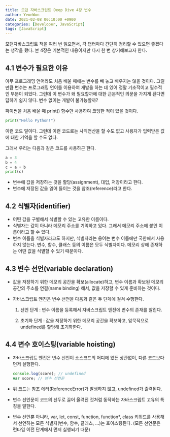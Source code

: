 ```yaml
---
title: 모던 자바스크립트 Deep Dive 4장 변수
author: YeonWon
date: 2021-02-08 00:10:00 +0900
categories: [Developer, JavaScript]
tags: [JavaScript]
---
```


모던자바스크립트 책을 여러 번 읽으면서, 각 챕터마다 간단히 정리할 수 있으면 좋겠다는 생각을 했다. 본 4장은 기본적인 내용이지만 다시 한 번 상기해보고자 한다.

## 4.1 변수가 필요한 이유

아무 프로그래밍 언어라도 처음 배울 때에는 변수를 빼 놓고 배우지는 않을 것이다. 그럴 만큼 변수는 프로그래밍 언어를 이용하여 개발을 하는 데 있어 정말 기초적이고 필수적인 부분이 되었다. 그런데 이 변수가 왜 필요할까에 대한 근본적인 의문을 가지게 된다면 답하기 쉽지 않다. 변수 없이는 개발이 불가능할까?

파이썬을 처음 배울 때 print() 함수만 사용하여 코딩한 적이 있을 것이다.

``` python
print("Hello Python!")
```

이런 코드 말이다. 그런데 이런 코드로는 사칙연산을 할 수도 없고 사용자가 입력받은 값에 대한 기억을 할 수도 없다.

그래서 우리는 다음과 같은 코드를 사용하곤 한다.

``` python
a = 3
b = 4
c = a + b
print(c)
```

* 변수에 값을 저장하는 것을 할당(assignment), 대입, 저장이라고 한다.
* 변수에 저장된 값을 읽어 들이는 것을 참조(reference)라고 한다.


## 4.2 식별자(identifier)

* 어떤 값을 구별해서 식별할 수 있는 고유한 이름이다.
* 식별자는 값이 아니라 메모리 주소를 기억하고 있다. 그래서 메모리 주소에 붙인 이름이라고 할 수 있다.
* 변수 이름을 식별자라고도 하지만, 식별자라는 용어는 변수 이름에만 국한해서 사용하지 않는다. 변수, 함수, 클래스 등의 이름은 모두 식별자이다. 메모리 상에 존재하는 어떤 값을 식별할 수 있기 때문이다.


## 4.3 변수 선언(variable declaration)

* 값을 저장하기 위한 메모리 공간을 확보(allocate)하고, 변수 이름과 확보된 메모리 공간의 주소를 연결(name binding) 해서, 값을 저장할 수 있게 준비하는 것이다.

* 자바스크립트 엔진은 변수 선언을 다음과 같은 두 단계에 걸쳐 수행한다.

  1) 선언 단계 : 변수 이름을 등록해서 자바스크립트 엔진에 변수의 존재를 알린다.

  2) 초기화 단계 : 값을 저장하기 위한 메모리 공간을 확보하고, 암묵적으로 undefined를 할당해 초기화한다.


## 4.4 변수 호이스팅(variable hoisting)

- 자바스크립트 엔진은 변수 선언이 소스코드의 어디에 있든 상관없이, 다른 코드보다 먼저 실행한다.

  ``` javascript
  console.log(score); // undefined
  var score; // 변수 선언문
  ```

- 위 코드는 참조 에러(ReferenceError)가 발생하지 않고, undefined가 출력된다.

- 변수 선언문이 코드의 선두로 끌어 올려진 것처럼 동작하는 자바스크립트 고유의 특징을 말한다.

- 변수 선언뿐 아니라, var, let, const, function, function*, class 키워드를 사용해서 선언하는 모든 식별자(변수, 함수, 클래스, ...)는 호이스팅된다. (모든 선언문은 런타임 이전 단계에서 먼저 실행되기 때문)

